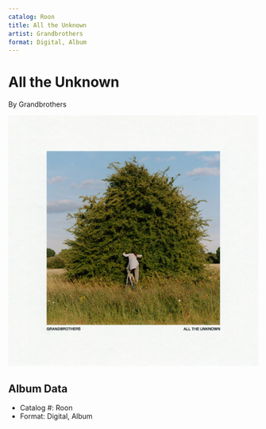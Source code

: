 ```yaml
---
catalog: Roon
title: All the Unknown
artist: Grandbrothers
format: Digital, Album
---
```


# All the Unknown

By Grandbrothers

![](../../assets/albumcovers/Grandbrothers-All_the_Unknown.png)

## Album Data

- Catalog #: Roon
- Format: Digital, Album

